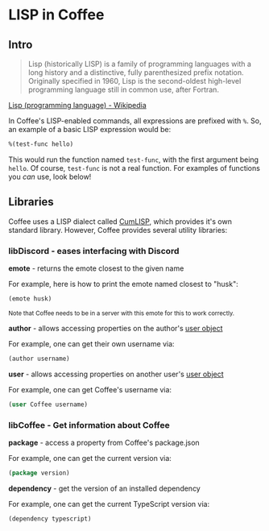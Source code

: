 # LISP in Coffee

## Intro

> Lisp (historically LISP) is a family of programming languages with a long history and a distinctive, fully parenthesized prefix notation. Originally specified in 1960, Lisp is the second-oldest high-level programming language still in common use, after Fortran.

[Lisp (programming language) - Wikipedia](https://en.wikipedia.org/wiki/Lisp_(programming_language))

In Coffee's LISP-enabled commands, all expressions are prefixed with `%`. So, an example of a basic LISP expression would be:
```lisp
%(test-func hello)
```
This would run the function named `test-func`, with the first argument being `hello`.
Of course, `test-func` is not a real function. For examples of functions you *can* use, look below!

## Libraries

Coffee uses a LISP dialect called [CumLISP](https://www.npmjs.com/package/cumlisp), which provides it's own standard library. However, Coffee provides several utility libraries:

### libDiscord - eases interfacing with Discord

**emote** - returns the emote closest to the given name

For example, here is how to print the emote named closest to "husk":
```lisp
(emote husk)
```
<sup>Note that Coffee needs to be in a server with this emote for this to work correctly.</sup>

**author** - allows accessing properties on the author's [user object](https://discord.js.org/#/docs/discord.js/main/class/User)

For example, one can get their own username via:
```lisp
(author username)
```

**user** - allows accessing properties on another user's [user object](https://discord.js.org/#/docs/discord.js/main/class/User)

For example, one can get Coffee's username via:
```lisp
(user Coffee username)
```

### libCoffee - Get information about Coffee

**package** - access a property from Coffee's package.json

For example, one can get the current version via:
```lisp
(package version)
```

**dependency** - get the version of an installed dependency

For example, one can get the current TypeScript version via:
```lisp
(dependency typescript)
```